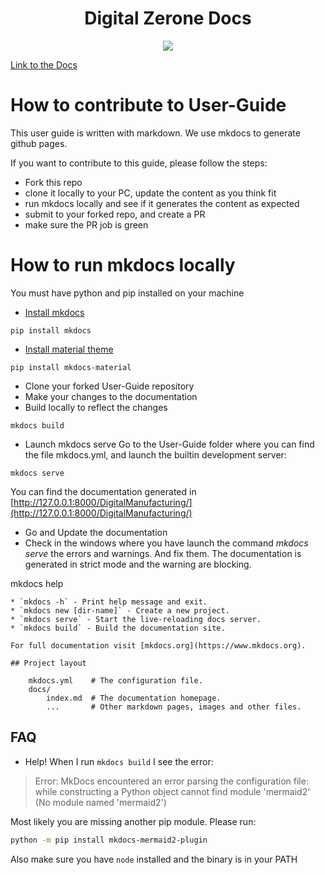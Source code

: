 <div align="center">
    <h1>Digital Zerone Docs</h1>
    <p>
        <a href='https://dev.azure.com/dmcdevops/DEVOPS-AUTOMATION/_build/latest?definitionId=63&branchName=master'><img src='https://dev.azure.com/dmcdevops/DEVOPS-AUTOMATION/_apis/build/status/MK%20docs/Build%20DMC%20MKdocs?branchName=master'></a>
    </p>
</div>

<div>
    <a href='https://nas.nas.zeronet.ltd:6000/docs'>Link to the Docs</a>
</div>

# How to contribute to User-Guide

This user guide is written with markdown. We use mkdocs to generate github pages.

If you want to contribute to this guide, please follow the steps:

- Fork this repo
- clone it locally to your PC, update the content as you think fit
- run mkdocs locally and see if it generates the content as expected
- submit to your forked repo, and create a PR
- make sure the PR job is green

# How to run mkdocs locally

You must have python and pip installed on your machine

* [Install mkdocs](https://www.mkdocs.org/#installation)
```   
pip install mkdocs
```
* [Install material theme](https://squidfunk.github.io/mkdocs-material/getting-started/#installing-material)
``` 
pip install mkdocs-material 
``` 
* Clone your forked User-Guide repository
* Make your changes to the documentation
* Build locally to reflect the changes
```
mkdocs build
```
* Launch mkdocs serve
  Go to the User-Guide folder where you can find the file mkdocs.yml, and launch the builtin development server:
```       
mkdocs serve
``` 
You can find the documentation generated in [http://127.0.0.1:8000/DigitalManufacturing/](http://127.0.0.1:8000/DigitalManufacturing/)
* Go and Update the documentation
* Check in the windows where you have launch the command _mkdocs serve_ the errors and warnings. And fix them. The documentation is generated in strict mode and the warning are blocking.

mkdocs help
``` 
* `mkdocs -h` - Print help message and exit.
* `mkdocs new [dir-name]` - Create a new project.
* `mkdocs serve` - Start the live-reloading docs server.
* `mkdocs build` - Build the documentation site.

For full documentation visit [mkdocs.org](https://www.mkdocs.org).

## Project layout

    mkdocs.yml    # The configuration file.
    docs/
        index.md  # The documentation homepage.
        ...       # Other markdown pages, images and other files.
```

## FAQ
* Help! When I run `mkdocs build` I see the error:

> Error: MkDocs encountered an error parsing the configuration file: while constructing a Python object
> cannot find module 'mermaid2' (No module named 'mermaid2')

Most likely you are missing another pip module. Please run:

```bash
python -m pip install mkdocs-mermaid2-plugin
```

Also make sure you have `node` installed and the binary is in your PATH
